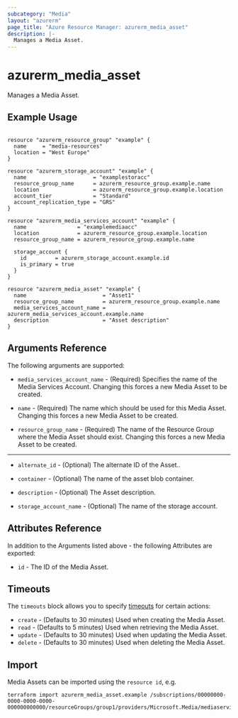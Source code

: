 ```yaml
---
subcategory: "Media"
layout: "azurerm"
page_title: "Azure Resource Manager: azurerm_media_asset"
description: |-
  Manages a Media Asset.
---
```


# azurerm_media_asset

Manages a Media Asset.

## Example Usage

```hcl

resource "azurerm_resource_group" "example" {
  name     = "media-resources"
  location = "West Europe"
}

resource "azurerm_storage_account" "example" {
  name                     = "examplestoracc"
  resource_group_name      = azurerm_resource_group.example.name
  location                 = azurerm_resource_group.example.location
  account_tier             = "Standard"
  account_replication_type = "GRS"
}

resource "azurerm_media_services_account" "example" {
  name                = "examplemediaacc"
  location            = azurerm_resource_group.example.location
  resource_group_name = azurerm_resource_group.example.name

  storage_account {
    id         = azurerm_storage_account.example.id
    is_primary = true
  }
}

resource "azurerm_media_asset" "example" {
  name                        = "Asset1"
  resource_group_name         = azurerm_resource_group.example.name
  media_services_account_name = azurerm_media_services_account.example.name
  description                 = "Asset description"
}
```

## Arguments Reference

The following arguments are supported:

* `media_services_account_name` - (Required) Specifies the name of the Media Services Account. Changing this forces a new Media Asset to be created.

* `name` - (Required) The name which should be used for this Media Asset. Changing this forces a new Media Asset to be created.

* `resource_group_name` - (Required) The name of the Resource Group where the Media Asset should exist. Changing this forces a new Media Asset to be created.

---

* `alternate_id` - (Optional) The alternate ID of the Asset..

* `container` - (Optional) The name of the asset blob container.

* `description` - (Optional) The Asset description.

* `storage_account_name` - (Optional) The name of the storage account.

## Attributes Reference

In addition to the Arguments listed above - the following Attributes are exported: 

* `id` - The ID of the Media Asset.

## Timeouts

The `timeouts` block allows you to specify [timeouts](https://www.terraform.io/docs/configuration/resources.html#timeouts) for certain actions:

* `create` - (Defaults to 30 minutes) Used when creating the Media Asset.
* `read` - (Defaults to 5 minutes) Used when retrieving the Media Asset.
* `update` - (Defaults to 30 minutes) Used when updating the Media Asset.
* `delete` - (Defaults to 30 minutes) Used when deleting the Media Asset.

## Import

Media Assets can be imported using the `resource id`, e.g.

```shell
terraform import azurerm_media_asset.example /subscriptions/00000000-0000-0000-0000-000000000000/resourceGroups/group1/providers/Microsoft.Media/mediaservices/account1/assets/asset1
```
